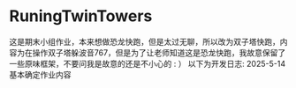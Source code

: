 # RuningTwinTowers
这是期末小组作业，本来想做恐龙快跑，但是太过无聊，所以改为双子塔快跑，内容为在操作双子塔躲波音767，但是为了让老师知道这是恐龙快跑，我故意保留了一些原味框架，不要问我是故意的还是不小心的 : ）
以下为开发日志:
2025-5-14
基本确定作业内容
